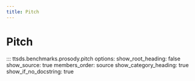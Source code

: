 ```yaml
---
title: Pitch
---
```


# Pitch

::: ttsds.benchmarks.prosody.pitch
    options:
      show_root_heading: false
      show_source: true
      members_order: source
      show_category_heading: true
      show_if_no_docstring: true
